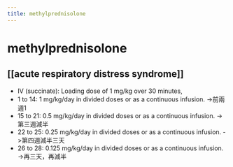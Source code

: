 ```yaml
---
title: methylprednisolone
---
```

# methylprednisolone

## [[acute respiratory distress syndrome]]
- IV (succinate): Loading dose of 1 mg/kg over 30 minutes,
- 1 to 14: 1 mg/kg/day in divided doses or as a continuous infusion. ->前兩週1
- 15 to 21: 0.5 mg/kg/day in divided doses or as a continuous infusion. -> 第三週減半
- 22 to 25: 0.25 mg/kg/day in divided doses or as a continuous infusion. ->第四週減半三天
- 26 to 28: 0.125 mg/kg/day in divided doses or as a continuous infusion. ->再三天，再減半
